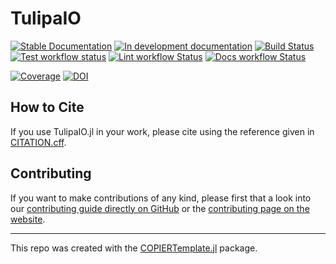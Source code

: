 # TulipaIO

<!-- This check was disabled because these links don't exist until you push, create documentation, and create your first release -->
<!-- markdown-link-check-disable -->
[![Stable Documentation](https://img.shields.io/badge/docs-stable-blue.svg)](https://TulipaEnergy.github.io/TulipaIO.jl/stable)
[![In development documentation](https://img.shields.io/badge/docs-dev-blue.svg)](https://TulipaEnergy.github.io/TulipaIO.jl/dev)
[![Build Status](https://github.com/TulipaEnergy/TulipaIO.jl/workflows/Test/badge.svg)](https://github.com/TulipaEnergy/TulipaIO.jl/actions)
[![Test workflow status](https://github.com/TulipaEnergy/TulipaIO.jl/actions/workflows/Test.yml/badge.svg?branch=main)](https://github.com/TulipaEnergy/TulipaIO.jl/actions/workflows/Test.yml?query=branch%3Amain)
[![Lint workflow Status](https://github.com/TulipaEnergy/TulipaIO.jl/actions/workflows/Lint.yml/badge.svg?branch=main)](https://github.com/TulipaEnergy/TulipaIO.jl/actions/workflows/Lint.yml?query=branch%3Amain)
[![Docs workflow Status](https://github.com/TulipaEnergy/TulipaIO.jl/actions/workflows/Docs.yml/badge.svg?branch=main)](https://github.com/TulipaEnergy/TulipaIO.jl/actions/workflows/Docs.yml?query=branch%3Amain)

[![Coverage](https://codecov.io/gh/TulipaEnergy/TulipaIO.jl/branch/master/graph/badge.svg)](https://codecov.io/gh/TulipaEnergy/TulipaIO.jl)
[![DOI](https://zenodo.org/badge/DOI/FIXME)](https://doi.org/FIXME)

## How to Cite

If you use TulipaIO.jl in your work, please cite using the reference given in [CITATION.cff](https://github.com/TulipaEnergy/TulipaIO.jl/blob/main/CITATION.cff).

## Contributing

If you want to make contributions of any kind, please first that a look into our [contributing guide directly on GitHub](docs/src/contributing.md) or the [contributing page on the website](https://TulipaEnergy.github.io/TulipaIO.jl/dev/contributing/).

---

This repo was created with the [COPIERTemplate.jl](https://github.com/abelsiqueira/COPIERTemplate.jl) package.
